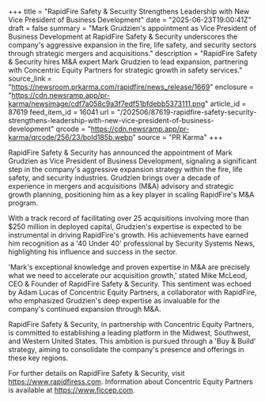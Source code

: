 +++
title = "RapidFire Safety & Security Strengthens Leadership with New Vice President of Business Development"
date = "2025-06-23T19:00:41Z"
draft = false
summary = "Mark Grudzien's appointment as Vice President of Business Development at RapidFire Safety & Security underscores the company's aggressive expansion in the fire, life safety, and security sectors through strategic mergers and acquisitions."
description = "RapidFire Safety & Security hires M&A expert Mark Grudzien to lead expansion, partnering with Concentric Equity Partners for strategic growth in safety services."
source_link = "https://newsroom.prkarma.com/rapidfire/news_release/1669"
enclosure = "https://cdn.newsramp.app/pr-karma/newsimage/cdf7a058c9a3f7edf51bfdebb5373111.png"
article_id = 87619
feed_item_id = 16041
url = "/202506/87619-rapidfire-safety-security-strengthens-leadership-with-new-vice-president-of-business-development"
qrcode = "https://cdn.newsramp.app/pr-karma/qrcode/256/23/bold185b.webp"
source = "PR Karma"
+++

<p>RapidFire Safety & Security has announced the appointment of Mark Grudzien as Vice President of Business Development, signaling a significant step in the company's aggressive expansion strategy within the fire, life safety, and security industries. Grudzien brings over a decade of experience in mergers and acquisitions (M&A) advisory and strategic growth planning, positioning him as a key player in scaling RapidFire's M&A program.</p><p>With a track record of facilitating over 25 acquisitions involving more than $250 million in deployed capital, Grudzien's expertise is expected to be instrumental in driving RapidFire's growth. His achievements have earned him recognition as a '40 Under 40' professional by Security Systems News, highlighting his influence and success in the sector.</p><p>'Mark's exceptional knowledge and proven expertise in M&A are precisely what we need to accelerate our acquisition growth,' stated Mike McLeod, CEO & Founder of RapidFire Safety & Security. This sentiment was echoed by Adam Lucas of Concentric Equity Partners, a collaborator with RapidFire, who emphasized Grudzien's deep expertise as invaluable for the company's continued expansion through M&A.</p><p>RapidFire Safety & Security, in partnership with Concentric Equity Partners, is committed to establishing a leading platform in the Midwest, Southwest, and Western United States. This ambition is pursued through a 'Buy & Build' strategy, aiming to consolidate the company's presence and offerings in these key regions.</p><p>For further details on RapidFire Safety & Security, visit <a href='https://www.rapidfiress.com' rel='nofollow' target='_blank'>https://www.rapidfiress.com</a>. Information about Concentric Equity Partners is available at <a href='https://www.ficcep.com' rel='nofollow' target='_blank'>https://www.ficcep.com</a>.</p>